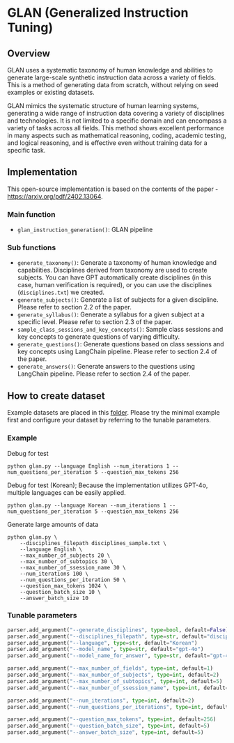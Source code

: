 # GLAN (Generalized Instruction Tuning) 

## Overview
GLAN uses a systematic taxonomy of human knowledge and abilities to generate large-scale synthetic instruction data across a variety of fields. 
This is a method of generating data from scratch, without relying on seed examples or existing datasets.

GLAN mimics the systematic structure of human learning systems, generating a wide range of instruction data covering a variety of disciplines and technologies. It is not limited to a specific domain and can encompass a variety of tasks across all fields.
This method shows excellent performance in many aspects such as mathematical reasoning, coding, academic testing, and logical reasoning, and is effective even without training data for a specific task.

## Implementation
This open-source implementation is based on the contents of the paper - https://arxiv.org/pdf/2402.13064.

### Main function
- `glan_instruction_generation()`: GLAN pipeline

### Sub functions
- `generate_taxonomy()`: Generate a taxonomy of human knowledge and capabilities. Disciplines derived from taxonomy are used to create subjects.
You can have GPT automatically create disciplines (in this case, human verification is required), or you can use the disciplines (`disciplines.txt`) we created.
- `generate_subjects()`: Generate a list of subjects for a given discipline. Please refer to section 2.2 of the paper.
- `generate_syllabus()`: Generate a syllabus for a given subject at a specific level. Please refer to section 2.3 of the paper.
- `sample_class_sessions_and_key_concepts()`: Sample class sessions and key concepts to generate questions of varying difficulty.
- `generate_questions()`: Generate questions based on class sessions and key concepts using LangChain pipeline. Please refer to section 2.4 of the paper.
- `generate_answers()`: Generate answers to the questions using LangChain pipeline. Please refer to section 2.4 of the paper.


## How to create dataset
Example datasets are placed in this [folder](samples). Please try the minimal example first and configure your dataset by referring to the tunable parameters.

### Example
Debug for test
```
python glan.py --language English --num_iterations 1 --num_questions_per_iteration 5 --question_max_tokens 256
```

Debug for test (Korean); Because the implementation utilizes GPT-4o, multiple languages ​​can be easily applied.
```
python glan.py --language Korean --num_iterations 1 --num_questions_per_iteration 5 --question_max_tokens 256
```

Generate large amounts of data
```
python glan.py \
    --disciplines_filepath disciplines_sample.txt \
    --language English \
    --max_number_of_subjects 20 \
    --max_number_of_subtopics 30 \
    --max_number_of_ssession_name 30 \
    --num_iterations 100 \
    --num_questions_per_iteration 50 \
    --question_max_tokens 1024 \
    --question_batch_size 10 \
    --answer_batch_size 10
```

### Tunable parameters
```python
parser.add_argument("--generate_disciplines", type=bool, default=False)
parser.add_argument("--disciplines_filepath", type=str, default="disciplines_sample.txt")
parser.add_argument("--language", type=str, default="Korean")
parser.add_argument("--model_name", type=str, default="gpt-4o")
parser.add_argument("--model_name_for_answer", type=str, default="gpt-4o")

parser.add_argument("--max_number_of_fields", type=int, default=1)
parser.add_argument("--max_number_of_subjects", type=int, default=2)
parser.add_argument("--max_number_of_subtopics", type=int, default=5)
parser.add_argument("--max_number_of_ssession_name", type=int, default=3)

parser.add_argument("--num_iterations", type=int, default=2)
parser.add_argument("--num_questions_per_iterations", type=int, default=5)

parser.add_argument("--question_max_tokens", type=int, default=256)
parser.add_argument("--question_batch_size", type=int, default=5)
parser.add_argument("--answer_batch_size", type=int, default=5)
```